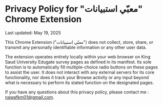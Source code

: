 # Privacy Policy for "معبّي استبيانات" Chrome Extension

Last updated: May 19, 2025

This Chrome Extension ("معبّي استبيانات") does not collect, store, share, or transmit any personally identifiable information or any other user data.

The extension operates entirely locally within your web browser on  King Saud University Edugate survey pages as defined in its manifest. Its sole function is to automatically fill multiple-choice radio buttons on these pages to assist the user. It does not interact with any external servers for its core functionality, nor does it track your Browse activity or any input beyond what is necessary to perform its stated function on the designated pages.

If you have any questions about this privacy policy, please contact me : nawafkm01@gmail.com.
